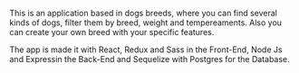 This is an application based in dogs breeds, where you can find several kinds of dogs, filter them by breed, weight and tempereaments. Also you can create your own breed with your specific features.

The app is made it with React, Redux and Sass in the Front-End, Node Js and Expressin the Back-End and Sequelize with Postgres for the Database.
